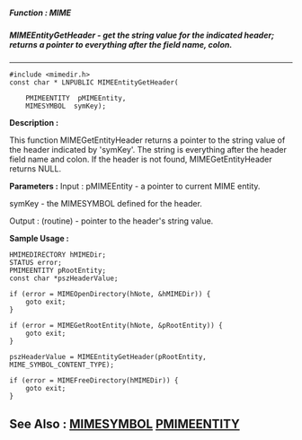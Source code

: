 ##### Function : MIME
##### MIMEEntityGetHeader - get the string value for the indicated header; returns a pointer to everything after the field name, colon.
---
```
#include <mimedir.h>
const char * LNPUBLIC MIMEEntityGetHeader(

	PMIMEENTITY  pMIMEEntity,
	MIMESYMBOL  symKey);
```
**Description :**

This function MIMEGetEntityHeader returns a pointer to the string value of the 
header indicated by 'symKey'.  The string is everything after the header field 
name and colon.  If the header is not found, MIMEGetEntityHeader returns NULL.

**Parameters :**
Input :
pMIMEEntity  -  a pointer to current MIME entity.

symKey  -   the MIMESYMBOL defined for the header.

Output :
(routine)  -  pointer to the header's string value.



**Sample Usage :**
```
HMIMEDIRECTORY hMIMEDir;
STATUS error;
PMIMEENTITY pRootEntity;
const char *pszHeaderValue;

if (error = MIMEOpenDirectory(hNote, &hMIMEDir)) {
	goto exit;
}

if (error = MIMEGetRootEntity(hNote, &pRootEntity)) {
	goto exit;
}

pszHeaderValue = MIMEEntityGetHeader(pRootEntity, MIME_SYMBOL_CONTENT_TYPE);

if (error = MIMEFreeDirectory(hMIMEDir)) {
	goto exit;
}

```
**See Also :**
[MIMESYMBOL](/reference/Data/MIMESYMBOL)
[PMIMEENTITY](/reference/Data/PMIMEENTITY)
---
